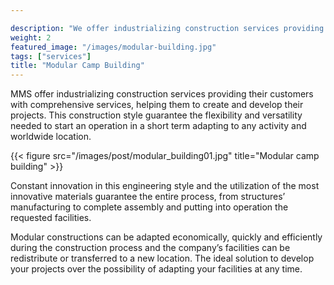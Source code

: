 ```yaml
---

description: "We offer industrializing construction services providing their customers with comprehensive services"
weight: 2
featured_image: "/images/modular-building.jpg"
tags: ["services"]
title: "Modular Camp Building"
---
```


MMS offer industrializing construction services providing their customers with comprehensive services, helping them to create and develop their projects. This construction style guarantee the flexibility and versatility needed to start an operation in a short term adapting to any activity and worldwide location.

{{< figure src="/images/post/modular_building01.jpg" title="Modular camp building" >}}

Constant innovation in this engineering style and the utilization of the most innovative materials guarantee the entire process, from structures’ manufacturing to complete assembly and putting into operation the requested facilities.

Modular constructions can be adapted economically, quickly and efficiently during the construction process and the company’s facilities can be redistribute or transferred to a new location. The ideal solution to develop your projects over the possibility of adapting your facilities at any time.
